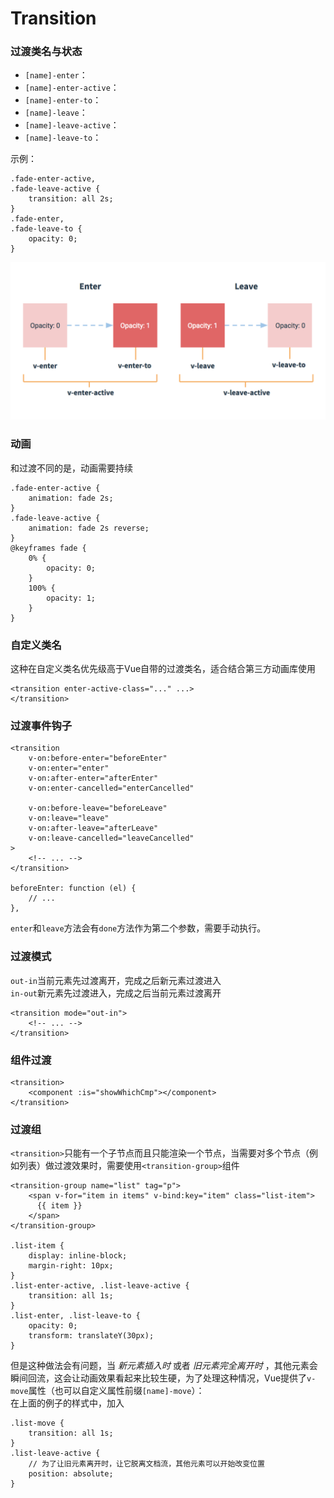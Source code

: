 # Transition  
### 过渡类名与状态  
- `[name]-enter`：
- `[name]-enter-active`：
- `[name]-enter-to`：
- `[name]-leave`：
- `[name]-leave-active`：
- `[name]-leave-to`：  
	
示例：  

	.fade-enter-active,
    .fade-leave-active {
        transition: all 2s;
    }
    .fade-enter,
    .fade-leave-to {
        opacity: 0;
    }

![实例图](/dist/images/vue/transition.png)

### 动画  
和过渡不同的是，动画需要持续  

	.fade-enter-active {
        animation: fade 2s;
    }
    .fade-leave-active {
    	animation: fade 2s reverse;
    }
    @keyframes fade {
    	0% {
    		opacity: 0;
    	}
    	100% {
    		opacity: 1;
    	}
    }

### 自定义类名  
这种在自定义类名优先级高于Vue自带的过渡类名，适合结合第三方动画库使用  

	<transition enter-active-class="..." ...>
	</transition>

### 过渡事件钩子  

    <transition
        v-on:before-enter="beforeEnter"
        v-on:enter="enter"
        v-on:after-enter="afterEnter"
        v-on:enter-cancelled="enterCancelled"

        v-on:before-leave="beforeLeave"
        v-on:leave="leave"
        v-on:after-leave="afterLeave"
        v-on:leave-cancelled="leaveCancelled"
    >
        <!-- ... -->
    </transition>
    
    beforeEnter: function (el) {
        // ...
    },

`enter`和`leave`方法会有`done`方法作为第二个参数，需要手动执行。

### 过渡模式  
`out-in`当前元素先过渡离开，完成之后新元素过渡进入  
`in-out`新元素先过渡进入，完成之后当前元素过渡离开  

	<transition mode="out-in">
		<!-- ... -->
	</transition>

### 组件过渡  

	<transition>
		<component :is="showWhichCmp"></component>
	</transition>

### 过渡组  
`<transition>`只能有一个子节点而且只能渲染一个节点，当需要对多个节点（例如列表）做过渡效果时，需要使用`<transition-group>`组件  

	<transition-group name="list" tag="p">
        <span v-for="item in items" v-bind:key="item" class="list-item">
	      {{ item }}
	    </span>
    </transition-group>

    .list-item {
        display: inline-block;
        margin-right: 10px;
    }
    .list-enter-active, .list-leave-active {
        transition: all 1s;
    }
    .list-enter, .list-leave-to {
        opacity: 0;
        transform: translateY(30px);
    }

但是这种做法会有问题，当 *新元素插入时* 或者 *旧元素完全离开时* ，其他元素会瞬间回流，这会让动画效果看起来比较生硬，为了处理这种情况，Vue提供了`v-move`属性（也可以自定义属性前缀`[name]-move`）：  
在上面的例子的样式中，加入  

	.list-move {
        transition: all 1s;
    }
    .list-leave-active {
    	// 为了让旧元素离开时，让它脱离文档流，其他元素可以开始改变位置
        position: absolute;
    }
